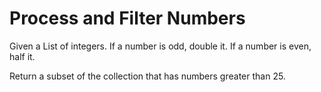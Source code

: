 # Process and Filter Numbers

Given a List of integers. If a number is odd, double it. 
If a number is even, half it. 

Return a subset of the collection that has numbers greater than 25.
